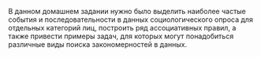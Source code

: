 В данном домашнем задании нужно было выделить наиболее частые события и последовательности в данных социологического опроса для отдельных категорий лиц, построить ряд ассоциативных правил, а также привести примеры задач, для которых могут понадобиться различные виды поиска закономерностей в данных.
